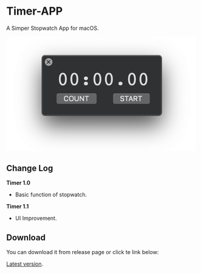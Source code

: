 # Timer-APP

A Simper Stopwatch App for macOS.

<img src="img/preivew1.0.png" alt="Preview" width="500"/>

## Change Log

**Timer 1.0**

- Basic function of stopwatch.

**Timer 1.1**

- UI Improvement.

## Download

You can download it from release page or click te link below:

[Latest version](https://github.com/Zeqiang-Lai/Timer-APP/releases/latest).


